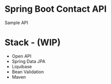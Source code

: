 # Spring Boot Contact API 
Sample API

# Stack - (WIP)
 * Open API
 * Spring Data JPA
 * Liquibase
 * Bean Validation  
 * Maven